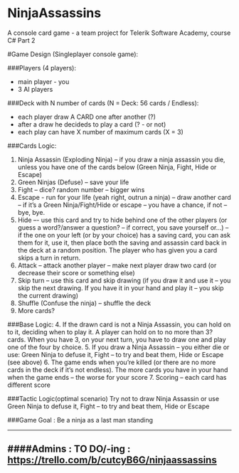 # NinjaAssassins
A console card game - a team project for Telerik Software Academy, course C# Part 2

#Game Design (Singleplayer console game):

###Players (4 players):
* main player - you
* 3 AI players

###Deck with N number of cards (N = Deck: 56 cards / Endless):
- each player draw A CARD one after another (?)
- after a draw he decideds to play a card (? - or not)
- each play can have X number of maximum cards (X = 3)

###Cards Logic:
1.	Ninja Assassin (Exploding Ninja) – if you draw a ninja assassin you die, unless you have one of the cards below (Green Ninja, Fight, Hide or Escape)
2.	Green Ninjas (Defuse) – save your life
3.	Fight – dice? random number – bigger wins
4.	Escape - run for your life (yeah right, outrun a ninja) – draw another card – if it’s a Green Ninja/Fight/Hide or escape – you have a chance, if not – bye, bye.
5.	Hide –- use this card and try to hide behind one of the other players (or guess a word?/answer a question? – if correct, you save yourself or…) – if the one on your left (or by your choice) has a saving card, you can ask them for it, use it, then place both the saving and assassin card back in the deck at a random position. The player who has given you a card skips a turn in return.
6.	Attack – attack another player – make next player draw two card (or decrease their score or something else)
7.	Skip turn – use this card and skip drawing (if you draw it and use it – you skip the next drawing. If you have it in your hand and play it – you skip the current drawing)
8.	Shuffle (Confuse the ninja) – shuffle the deck
9.	More cards?

###Base Logic:
4.	If the drawn card is not a Ninja Assassin, you can hold on to it, deciding when to play it. A player can hold on to no more than 3? cards. When you have 3, on your next turn, you have to draw one and play one of the four by choice.
5.	If you draw a Ninja Assassin – you either die or use: Green Ninja to defuse it, Fight – to try and beat them, Hide or Escape (see above)
6.	The game ends when you’re killed (or there are no more cards in the deck if it’s not endless). The more cards you have in your hand when the game ends – the worse for your score
7.	Scoring – each card has different score

###Tactic Logic(optimal scenario)
 Try not to draw Ninja Assassin or use Green Ninja to defuse it, Fight – to try and beat them, Hide or Escape

###Game Goal :
 Be a ninja as a last man standing


---------------------------------------------------------------------------
####Admins : TO DO/-ing : https://trello.com/b/cutcyB6G/ninjaassassins
-------------------------------------------------------------------------
